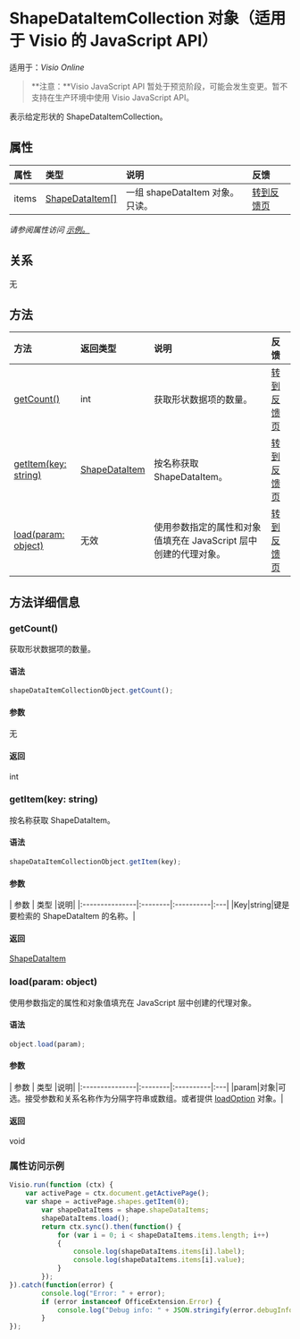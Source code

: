 # <a name="shapedataitemcollection-object-javascript-api-for-visio"></a>ShapeDataItemCollection 对象（适用于 Visio 的 JavaScript API）

适用于：_Visio Online_
>**注意：**Visio JavaScript API 暂处于预览阶段，可能会发生变更。暂不支持在生产环境中使用 Visio JavaScript API。

表示给定形状的 ShapeDataItemCollection。

## <a name="properties"></a>属性

| 属性     | 类型   |说明| 反馈|
|:---------------|:--------|:----------|:---|
|items|[ShapeDataItem[]](shapedataitem.md)|一组 shapeDataItem 对象。只读。|[转到反馈页](https://github.com/OfficeDev/office-js-docs/issues/new?title=Visio-shapeDataItemCollection-items)|

_请参阅属性访问 [示例。](#property-access-examples)_

## <a name="relationships"></a>关系
无


## <a name="methods"></a>方法

| 方法           | 返回类型    |说明| 反馈|
|:---------------|:--------|:----------|:---|
|[getCount()](#getcount)|int|获取形状数据项的数量。|[转到反馈页](https://github.com/OfficeDev/office-js-docs/issues/new?title=Visio-shapeDataItemCollection-getCount)|
|[getItem(key: string)](#getitemkey-string)|[ShapeDataItem](shapedataitem.md)|按名称获取 ShapeDataItem。|[转到反馈页](https://github.com/OfficeDev/office-js-docs/issues/new?title=Visio-shapeDataItemCollection-getItem)|
|[load(param: object)](#loadparam-object)|无效|使用参数指定的属性和对象值填充在 JavaScript 层中创建的代理对象。|[转到反馈页](https://github.com/OfficeDev/office-js-docs/issues/new?title=Visio-shapeDataItemCollection-load)|

## <a name="method-details"></a>方法详细信息


### <a name="getcount"></a>getCount()
获取形状数据项的数量。

#### <a name="syntax"></a>语法
```js
shapeDataItemCollectionObject.getCount();
```

#### <a name="parameters"></a>参数
无

#### <a name="returns"></a>返回
int

### <a name="getitemkey-string"></a>getItem(key: string)
按名称获取 ShapeDataItem。

#### <a name="syntax"></a>语法
```js
shapeDataItemCollectionObject.getItem(key);
```

#### <a name="parameters"></a>参数
| 参数    | 类型   |说明|
|:---------------|:--------|:----------|:---|
|Key|string|键是要检索的 ShapeDataItem 的名称。|

#### <a name="returns"></a>返回
[ShapeDataItem](shapedataitem.md)

### <a name="loadparam-object"></a>load(param: object)
使用参数指定的属性和对象值填充在 JavaScript 层中创建的代理对象。

#### <a name="syntax"></a>语法
```js
object.load(param);
```

#### <a name="parameters"></a>参数
| 参数    | 类型   |说明|
|:---------------|:--------|:----------|:---|
|param|对象|可选。接受参数和关系名称作为分隔字符串或数组。或者提供 [loadOption](loadoption.md) 对象。|

#### <a name="returns"></a>返回
void
### <a name="property-access-examples"></a>属性访问示例
```js
Visio.run(function (ctx) { 
    var activePage = ctx.document.getActivePage();
    var shape = activePage.shapes.getItem(0);
        var shapeDataItems = shape.shapeDataItems;
        shapeDataItems.load();
        return ctx.sync().then(function() {
            for (var i = 0; i < shapeDataItems.items.length; i++)
            {
                console.log(shapeDataItems.items[i].label);
                console.log(shapeDataItems.items[i].value);
            }
        });
}).catch(function(error) {
        console.log("Error: " + error);
        if (error instanceof OfficeExtension.Error) {
            console.log("Debug info: " + JSON.stringify(error.debugInfo));
        }
});
```
